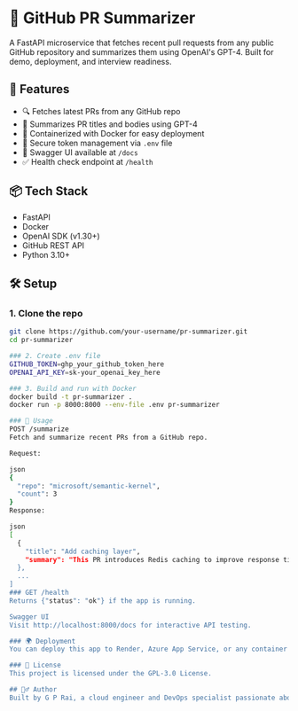 # 🧠 GitHub PR Summarizer

A FastAPI microservice that fetches recent pull requests from any public GitHub repository and summarizes them using OpenAI's GPT-4. Built for demo, deployment, and interview readiness.

## 🚀 Features

- 🔍 Fetches latest PRs from any GitHub repo
- 🧠 Summarizes PR titles and bodies using GPT-4
- 🐳 Containerized with Docker for easy deployment
- 🔐 Secure token management via `.env` file
- 📄 Swagger UI available at `/docs`
- ✅ Health check endpoint at `/health`

## 📦 Tech Stack

- FastAPI
- Docker
- OpenAI SDK (v1.30+)
- GitHub REST API
- Python 3.10+

## 🛠 Setup

### 1. Clone the repo

```bash
git clone https://github.com/your-username/pr-summarizer.git
cd pr-summarizer

### 2. Create .env file
GITHUB_TOKEN=ghp_your_github_token_here
OPENAI_API_KEY=sk-your_openai_key_here

### 3. Build and run with Docker
docker build -t pr-summarizer .
docker run -p 8000:8000 --env-file .env pr-summarizer

### 🧪 Usage
POST /summarize
Fetch and summarize recent PRs from a GitHub repo.

Request:

json
{
  "repo": "microsoft/semantic-kernel",
  "count": 3
}
Response:

json
[
  {
    "title": "Add caching layer",
    "summary": "This PR introduces Redis caching to improve response times..."
  },
  ...
]
### GET /health
Returns {"status": "ok"} if the app is running.

Swagger UI
Visit http://localhost:8000/docs for interactive API testing.

### 🌍 Deployment
You can deploy this app to Render, Azure App Service, or any container platform.

### 📄 License
This project is licensed under the GPL-3.0 License.

## 🙋‍♂️ Author
Built by G P Rai, a cloud engineer and DevOps specialist passionate about scalable AI solutions.
